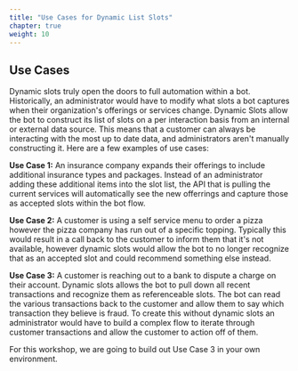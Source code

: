 ```yaml
---
title: "Use Cases for Dynamic List Slots"
chapter: true
weight: 10
---
```


## Use Cases

Dynamic slots truly open the doors to full automation within a bot. Historically, an administrator would have to modify what slots a bot captures when their organization's offerings or services change. Dynamic Slots allow the bot to construct its list of slots on a per interaction basis from an internal or external data source. This means that a customer can always be interacting with the most up to date data, and administrators aren't manually constructing it. Here are a few examples of use cases: 

**Use Case 1:** An insurance company expands their offerings to include additional insurance types and packages. Instead of an administrator adding these additional items into the slot list, the API that is pulling the current services will automatically see the new offerrings and capture those as accepted slots within the bot flow.

**Use Case 2:** A customer is using a self service menu to order a pizza however the pizza company has run out of a specific topping. Typically this would result in a call back to the customer to inform them that it's not available, however dynamic slots would allow the bot to no longer recognize that as an accepted slot and could recommend something else instead.

**Use Case 3:** A customer is reaching out to a bank to dispute a charge on their account. Dynamic slots allows the bot to pull down all recent transactions and recognize them as referenceable slots. The bot can read the various transactions back to the customer and allow them to say which transaction they believe is fraud. To create this without dynamic slots an administrator would have to build a complex flow to iterate through customer transactions and allow the customer to action off of them.

For this workshop, we are going to build out Use Case 3 in your own environment.